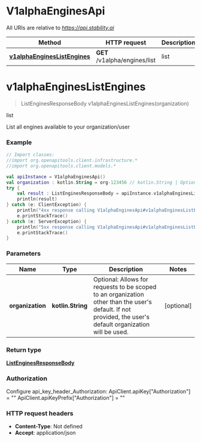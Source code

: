 # V1alphaEnginesApi

All URIs are relative to *https://api.stability.ai*

Method | HTTP request | Description
------------- | ------------- | -------------
[**v1alphaEnginesListEngines**](V1alphaEnginesApi.md#v1alphaEnginesListEngines) | **GET** /v1alpha/engines/list | list


<a name="v1alphaEnginesListEngines"></a>
# **v1alphaEnginesListEngines**
> ListEnginesResponseBody v1alphaEnginesListEngines(organization)

list

List all engines available to your organization/user

### Example
```kotlin
// Import classes:
//import org.openapitools.client.infrastructure.*
//import org.openapitools.client.models.*

val apiInstance = V1alphaEnginesApi()
val organization : kotlin.String = org-123456 // kotlin.String | Optional: Allows for requests to be scoped to an organization other than the user's default.  If not provided, the user's default organization will be used.
try {
    val result : ListEnginesResponseBody = apiInstance.v1alphaEnginesListEngines(organization)
    println(result)
} catch (e: ClientException) {
    println("4xx response calling V1alphaEnginesApi#v1alphaEnginesListEngines")
    e.printStackTrace()
} catch (e: ServerException) {
    println("5xx response calling V1alphaEnginesApi#v1alphaEnginesListEngines")
    e.printStackTrace()
}
```

### Parameters

Name | Type | Description  | Notes
------------- | ------------- | ------------- | -------------
 **organization** | **kotlin.String**| Optional: Allows for requests to be scoped to an organization other than the user&#39;s default.  If not provided, the user&#39;s default organization will be used. | [optional]

### Return type

[**ListEnginesResponseBody**](ListEnginesResponseBody.md)

### Authorization


Configure api_key_header_Authorization:
    ApiClient.apiKey["Authorization"] = ""
    ApiClient.apiKeyPrefix["Authorization"] = ""

### HTTP request headers

 - **Content-Type**: Not defined
 - **Accept**: application/json

